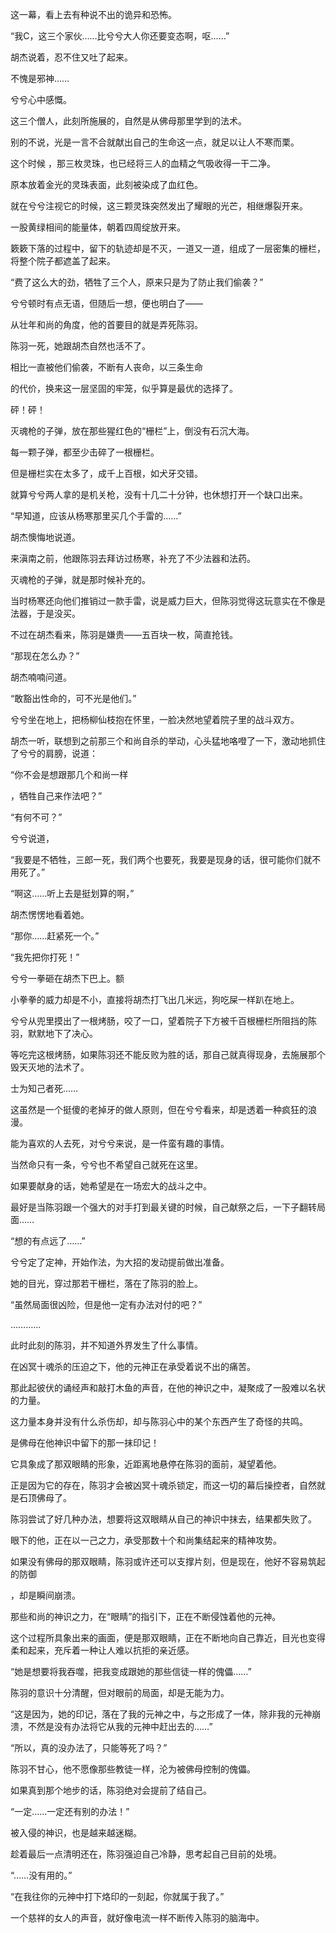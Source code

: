 这一幕，看上去有种说不出的诡异和恐怖。

“我C，这三个家伙……比兮兮大人你还要变态啊，呕……”

胡杰说着，忍不住又吐了起来。

不愧是邪神……

兮兮心中感慨。

这三个僧人，此刻所施展的，自然是从佛母那里学到的法术。

别的不说，光是一言不合就献出自己的生命这一点，就足以让人不寒而栗。

这个时候 ，那三枚灵珠，也已经将三人的血精之气吸收得一干二净。

原本放着金光的灵珠表面，此刻被染成了血红色。

就在兮兮注视它的时候，这三颗灵珠突然发出了耀眼的光芒，相继爆裂开来。

一股黄绿相间的能量体，朝着四周绽放开来。

簌簌下落的过程中，留下的轨迹却是不灭，一道又一道，组成了一层密集的栅栏，将整个院子都遮盖了起来。

“费了这么大的劲，牺牲了三个人，原来只是为了防止我们偷袭？”

兮兮顿时有点无语，但随后一想，便也明白了——

从壮年和尚的角度，他的首要目的就是弄死陈羽。

陈羽一死，她跟胡杰自然也活不了。

相比一直被他们偷袭，不断有人丧命，以三条生命

的代价，换来这一层坚固的牢笼，似乎算是最优的选择了。

砰！砰！

灭魂枪的子弹，放在那些猩红色的“栅栏”上，倒没有石沉大海。

每一颗子弹，都至少击碎了一根栅栏。

但是栅栏实在太多了，成千上百根，如犬牙交错。

就算兮兮两人拿的是机关枪，没有十几二十分钟，也休想打开一个缺口出来。

“早知道，应该从杨寒那里买几个手雷的……”

胡杰懊悔地说道。

来滇南之前，他跟陈羽去拜访过杨寒，补充了不少法器和法药。

灭魂枪的子弹，就是那时候补充的。

当时杨寒还向他们推销过一款手雷，说是威力巨大，但陈羽觉得这玩意实在不像是法器，于是没买。

不过在胡杰看来，陈羽是嫌贵——五百块一枚，简直抢钱。

“那现在怎么办？”

胡杰喃喃问道。

“敢豁出性命的，可不光是他们。”

兮兮坐在地上，把杨柳仙枝抱在怀里，一脸决然地望着院子里的战斗双方。

胡杰一听，联想到之前那三个和尚自杀的举动，心头猛地咯噔了一下，激动地抓住了兮兮的肩膀，说道：

“你不会是想跟那几个和尚一样

，牺牲自己来作法吧？”

“有何不可？”

兮兮说道，

“我要是不牺牲，三郎一死，我们两个也要死，我要是现身的话，很可能你们就不用死了。”

“啊这……听上去是挺划算的啊，”

胡杰愣愣地看着她。

“那你……赶紧死一个。”

“我先把你打死！”

兮兮一拳砸在胡杰下巴上。额

小拳拳的威力却是不小，直接将胡杰打飞出几米远，狗吃屎一样趴在地上。

兮兮从兜里摸出了一根烤肠，咬了一口，望着院子下方被千百根栅栏所阻挡的陈羽，默默地下了决心。

等吃完这根烤肠，如果陈羽还不能反败为胜的话，那自己就真得现身，去施展那个毁天灭地的法术了。

士为知己者死……

这虽然是一个挺傻的老掉牙的做人原则，但在兮兮看来，却是透着一种疯狂的浪漫。

能为喜欢的人去死，对兮兮来说，是一件蛮有趣的事情。

当然命只有一条，兮兮也不希望自己就死在这里。

如果要献身的话，她希望是在一场宏大的战斗之中。

最好是当陈羽跟一个强大的对手打到最关键的时候，自己献祭之后，一下子翻转局面……

“想的有点远了……”

兮兮定了定神，开始作法，为大招的发动提前做出准备。

她的目光，穿过那若干栅栏，落在了陈羽的脸上。

“虽然局面很凶险，但是他一定有办法对付的吧？”

…………

此时此刻的陈羽，并不知道外界发生了什么事情。

在凶冥十魂杀的压迫之下，他的元神正在承受着说不出的痛苦。

那此起彼伏的诵经声和敲打木鱼的声音，在他的神识之中，凝聚成了一股难以名状的力量。

这力量本身并没有什么杀伤却，却与陈羽心中的某个东西产生了奇怪的共鸣。

是佛母在他神识中留下的那一抹印记！

它具象成了那双眼睛的形象，近距离地悬停在陈羽的面前，凝望着他。

正是因为它的存在，陈羽才会被凶冥十魂杀锁定，而这一切的幕后操控者，自然就是石顶佛母了。

陈羽尝试了好几种办法，想要将这双眼睛从自己的神识中抹去，结果都失败了。

眼下的他，正在以一己之力，承受那数十个和尚集结起来的精神攻势。

如果没有佛母的那双眼睛，陈羽或许还可以支撑片刻，但是现在，他好不容易筑起的防御

，却是瞬间崩溃。

那些和尚的神识之力，在“眼睛”的指引下，正在不断侵蚀着他的元神。

这个过程所具象出来的画面，便是那双眼睛，正在不断地向自己靠近，目光也变得柔和起来，充斥着一种让人难以抗拒的亲近感。

“她是想要将我吞噬，把我变成跟她的那些信徒一样的傀儡……”

陈羽的意识十分清醒，但对眼前的局面，却是无能为力。

“这是因为，她的印记，落在了我的元神之中，与之形成了一体，除非我的元神崩溃，不然是没有办法将它从我的元神中赶出去的……”

“所以，真的没办法了，只能等死了吗？”

陈羽不甘心，他不愿像那些教徒一样，沦为被佛母控制的傀儡。

如果真到那个地步的话，陈羽绝对会提前了结自己。

“一定……一定还有别的办法！”

被入侵的神识，也是越来越迷糊。

趁着最后一点清明还在，陈羽强迫自己冷静，思考起自己目前的处境。

“……没有用的。”

“在我往你的元神中打下烙印的一刻起，你就属于我了。”

一个慈祥的女人的声音，就好像电流一样不断传入陈羽的脑海中。
